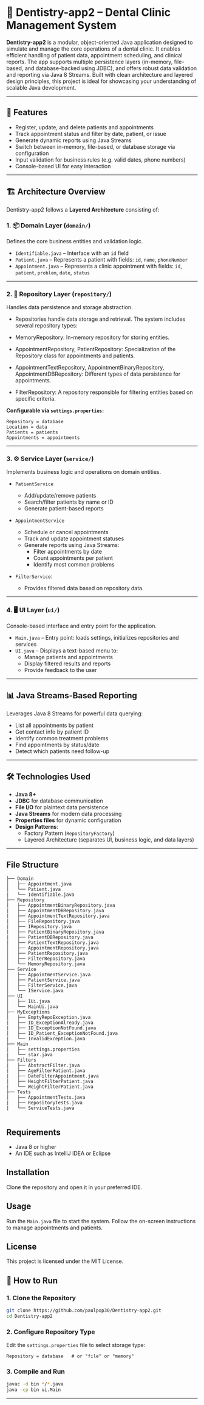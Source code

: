 
# 🦷 Dentistry-app2 – Dental Clinic Management System

**Dentistry-app2** is a modular, object-oriented Java application designed to simulate and manage the core operations of a dental clinic. It enables efficient handling of patient data, appointment scheduling, and clinical reports. The app supports multiple persistence layers (in-memory, file-based, and database-backed using JDBC), and offers robust data validation and reporting via Java 8 Streams. Built with clean architecture and layered design principles, this project is ideal for showcasing your understanding of scalable Java development.

---

## 🚀 Features

- Register, update, and delete patients and appointments
- Track appointment status and filter by date, patient, or issue
- Generate dynamic reports using Java Streams
- Switch between in-memory, file-based, or database storage via configuration
- Input validation for business rules (e.g. valid dates, phone numbers)
- Console-based UI for easy interaction

---

## 🏗️ Architecture Overview

Dentistry-app2 follows a **Layered Architecture** consisting of:

### 1. 📦 Domain Layer (`domain/`)
Defines the core business entities and validation logic.

- `Identifiable.java` – Interface with an `id` field
- `Patient.java` – Represents a patient with fields: `id`, `name`, `phoneNumber`
- `Appointment.java` – Represents a clinic appointment with fields: `id`, `patient`, `problem`, `date`, `status`

---

### 2. 💾 Repository Layer (`repository/`)
Handles data persistence and storage abstraction.

- Repositories handle data storage and retrieval. The system includes several repository types:

- MemoryRepository: In-memory repository for storing entities.

- AppointmentRepository, PatientRepository: Specialization of the Repository class for appointments and patients.

- AppointmentTextRepository, AppointmentBinaryRepository, AppointmentDBRepository: Different types of data persistence for appointments.

- FilterRepository: A repository responsible for filtering entities based on specific criteria.
  
**Configurable via `settings.properties`:**
```properties
Repository = database
Location = data
Patients = patients
Appointments = appointments
```

---

### 3. ⚙️ Service Layer (`service/`)
Implements business logic and operations on domain entities.

- `PatientService`  
  - Add/update/remove patients  
  - Search/filter patients by name or ID  
  - Generate patient-based reports

- `AppointmentService`  
  - Schedule or cancel appointments  
  - Track and update appointment statuses  
  - Generate reports using Java Streams:
    - Filter appointments by date
    - Count appointments per patient
    - Identify most common problems
 - `FilterService`:
   - Provides filtered data based on repository data.
---

### 4. 🖥️ UI Layer (`ui/`)
Console-based interface and entry point for the application.

- `Main.java` – Entry point: loads settings, initializes repositories and services
- `UI.java` – Displays a text-based menu to:
  - Manage patients and appointments
  - Display filtered results and reports
  - Provide feedback to the user

---

## 📊 Java Streams-Based Reporting

Leverages Java 8 Streams for powerful data querying:
- List all appointments by patient
- Get contact info by patient ID
- Identify common treatment problems
- Find appointments by status/date
- Detect which patients need follow-up

---

## 🛠 Technologies Used

- **Java 8+**
- **JDBC** for database communication
- **File I/O** for plaintext data persistence
- **Java Streams** for modern data processing
- **Properties files** for dynamic configuration
- **Design Patterns**:
  - Factory Pattern (`RepositoryFactory`)
  - Layered Architecture (separates UI, business logic, and data layers)

---

## File Structure

```
├── Domain
│   ├── Appointment.java      
│   └── Patient.java
|   └── Identifiable.java          
├── Repository
|   ├── AppointmentBinaryRepository.java
|   ├── AppointmentDBRepository.java
|   ├── AppointmentTextRepository.java
|   ├── FileRepository.java
|   ├── IRepository.java
|   ├── PatientBinaryRepository.java
|   ├── PatientDBRepository.java
|   ├── PatientTextRepository.java
│   ├── AppointmentRepository.java  
│   ├── PatientRepository.java     
│   ├── FilterRepository.java     
│   └── MemoryRepository.java     
├── Service
│   ├── AppointmentService.java   
│   ├── PatientService.java      
│   ├── FilterService.java       
│   └── IService.java            
├── UI
│   ├── IUi.java               
│   └── MainUi.java             
├── MyExceptions
│   ├── EmptyRepoException.java
|   ├── ID_ExceptionAlready.java
|   ├── ID_ExceptionNotFound.java
|   ├── ID_Patient_ExceptionNotFound.java
|   └── InvalidException.java
├── Main
|   ├── settings.properties
|   └── star.java
├── Filters
|   ├── AbstractFilter.java
|   ├── AgeFilterPatient.java
|   ├── DateFilterAppointment.java
|   ├── HeightFilterPatient.java
|   └── WeightFilterPatient.java
├── Tests
|   ├── AppointmentTests.java
|   ├── RepositoryTests.java
|   └── ServiceTests.java
                   
```

## Requirements
- Java 8 or higher
- An IDE such as IntelliJ IDEA or Eclipse

## Installation
Clone the repository and open it in your preferred IDE.

## Usage
Run the `Main.java` file to start the system. Follow the on-screen instructions to manage appointments and patients.

## License
This project is licensed under the MIT License.


## 🧪 How to Run

### 1. Clone the Repository
```bash
git clone https://github.com/paulpop30/Dentistry-app2.git
cd Dentistry-app2
```

### 2. Configure Repository Type

Edit the `settings.properties` file to select storage type:
```properties
Repository = database   # or "file" or "memory"
```

### 3. Compile and Run
```bash
javac -d bin */*.java
java -cp bin ui.Main
```

---
